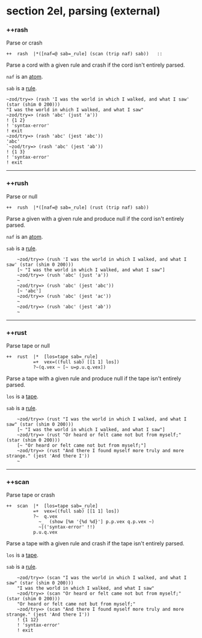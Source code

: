 section 2eI, parsing (external)
===============================

### ++rash

Parse or crash

    ++  rash  |*([naf=@ sab=_rule] (scan (trip naf) sab))   ::

Parse a cord with a given rule and crash if the cord isn't entirely
parsed.

`naf` is an [atom]().

`sab` is a [rule]().

    ~zod/try=> (rash 'I was the world in which I walked, and what I saw' (star (shim 0 200)))
    "I was the world in which I walked, and what I saw"
    ~zod/try=> (rash 'abc' (just 'a'))
    ! {1 2}
    ! 'syntax-error'
    ! exit
    ~zod/try=> (rash 'abc' (jest 'abc'))
    'abc'
    `~zod/try=> (rash 'abc' (jest 'ab'))
    ! {1 3}
    ! 'syntax-error'
    ! exit

------------------------------------------------------------------------

### ++rush

Parse or null

    ++  rush  |*([naf=@ sab=_rule] (rust (trip naf) sab))

Parse a given with a given rule and produce null if the cord isn't
entirely parsed.

`naf` is an [atom]().

`sab` is a [rule]().

        ~zod/try=> (rush 'I was the world in which I walked, and what I saw' (star (shim 0 200)))
        [~ "I was the world in which I walked, and what I saw"]
        ~zod/try=> (rush 'abc' (just 'a'))
        ~
        ~zod/try=> (rush 'abc' (jest 'abc'))
        [~ 'abc']
        ~zod/try=> (rush 'abc' (jest 'ac'))
        ~
        ~zod/try=> (rush 'abc' (jest 'ab'))
        ~

------------------------------------------------------------------------

### ++rust

Parse tape or null

    ++  rust  |*  [los=tape sab=_rule]
              =+  vex=((full sab) [[1 1] los])
              ?~(q.vex ~ [~ u=p.u.q.vex])

Parse a tape with a given rule and produce null if the tape isn't
entirely parsed.

`los` is a [tape]().

`sab` is a [rule]().

        ~zod/try=> (rust "I was the world in which I walked, and what I saw" (star (shim 0 200)))
        [~ "I was the world in which I walked, and what I saw"]
        ~zod/try=> (rust "Or heard or felt came not but from myself;" (star (shim 0 200)))
        [~ "Or heard or felt came not but from myself;"]
        ~zod/try=> (rust "And there I found myself more truly and more strange." (jest 'And there I'))
        ~

------------------------------------------------------------------------

### ++scan

Parse tape or crash

    ++  scan  |*  [los=tape sab=_rule]
              =+  vex=((full sab) [[1 1] los])
              ?~  q.vex
                ~_  (show [%m '{%d %d}'] p.p.vex q.p.vex ~)
                ~|('syntax-error' !!)
              p.u.q.vex

Parse a tape with a given rule and crash if the tape isn't entirely
parsed.

`los` is a [tape]().

`sab` is a [rule]().

        ~zod/try=> (scan "I was the world in which I walked, and what I saw" (star (shim 0 200)))
        "I was the world in which I walked, and what I saw"
        ~zod/try=> (scan "Or heard or felt came not but from myself;" (star (shim 0 200)))
        "Or heard or felt came not but from myself;"
        ~zod/try=> (scan "And there I found myself more truly and more strange." (jest 'And there I'))
        ! {1 12}
        ! 'syntax-error'
        ! exit
